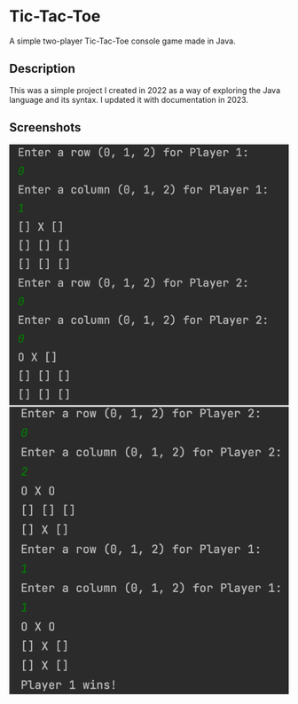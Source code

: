 # Tic-Tac-Toe
A simple two-player Tic-Tac-Toe console game made in Java.

## Description
This was a simple project I created in 2022 as a way of exploring the Java language and its syntax. I updated it with documentation in 2023.
## Screenshots
![Gameplay](/imgs/tictactoegame.png)
![Win](/imgs/tictactoewin.png)
